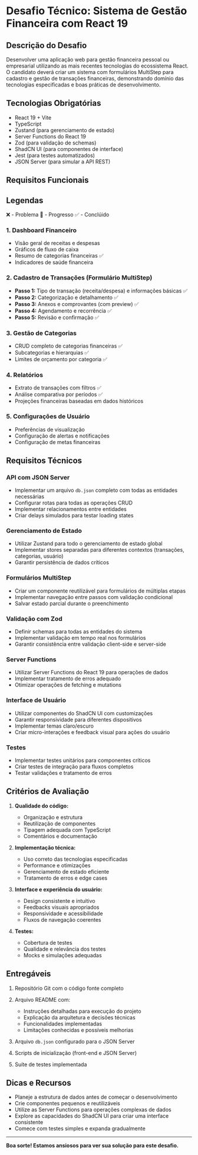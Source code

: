 # Desafio Técnico: Sistema de Gestão Financeira com React 19

## Descrição do Desafio

Desenvolver uma aplicação web para gestão financeira pessoal ou empresarial utilizando as mais recentes tecnologias do ecossistema React. O candidato deverá criar um sistema com formulários MultiStep para cadastro e gestão de transações financeiras, demonstrando domínio das tecnologias especificadas e boas práticas de desenvolvimento.

## Tecnologias Obrigatórias

- React 19 + Vite
- TypeScript
- Zustand (para gerenciamento de estado)
- Server Functions do React 19
- Zod (para validação de schemas)
- ShadCN UI (para componentes de interface)
- Jest (para testes automatizados)
- JSON Server (para simular a API REST)

## Requisitos Funcionais

## Legendas
❌ - Problema
🔹 - Progresso
✅ - Conclúido

### 1. Dashboard Financeiro
- Visão geral de receitas e despesas
- Gráficos de fluxo de caixa
- Resumo de categorias financeiras ✅
- Indicadores de saúde financeira

### 2. Cadastro de Transações (Formulário MultiStep)
- **Passo 1:** Tipo de transação (receita/despesa) e informações básicas ✅
- **Passo 2:** Categorização e detalhamento ✅ 
- **Passo 3:** Anexos e comprovantes (com preview) ✅
- **Passo 4:** Agendamento e recorrência ✅
- **Passo 5:** Revisão e confirmação ✅

### 3. Gestão de Categorias
- CRUD completo de categorias financeiras ✅
- Subcategorias e hierarquias ✅
- Limites de orçamento por categoria ✅

### 4. Relatórios
- Extrato de transações com filtros ✅
- Análise comparativa por períodos ✅
- Projeções financeiras baseadas em dados históricos 

### 5. Configurações de Usuário
- Preferências de visualização
- Configuração de alertas e notificações
- Configuração de metas financeiras

## Requisitos Técnicos

### API com JSON Server
- Implementar um arquivo `db.json` completo com todas as entidades necessárias
- Configurar rotas para todas as operações CRUD
- Implementar relacionamentos entre entidades
- Criar delays simulados para testar loading states

### Gerenciamento de Estado
- Utilizar Zustand para todo o gerenciamento de estado global
- Implementar stores separadas para diferentes contextos (transações, categorias, usuário)
- Garantir persistência de dados críticos

### Formulários MultiStep
- Criar um componente reutilizável para formulários de múltiplas etapas
- Implementar navegação entre passos com validação condicional
- Salvar estado parcial durante o preenchimento

### Validação com Zod
- Definir schemas para todas as entidades do sistema
- Implementar validação em tempo real nos formulários
- Garantir consistência entre validação client-side e server-side

### Server Functions
- Utilizar Server Functions do React 19 para operações de dados
- Implementar tratamento de erros adequado
- Otimizar operações de fetching e mutations

### Interface de Usuário
- Utilizar componentes do ShadCN UI com customizações
- Garantir responsividade para diferentes dispositivos
- Implementar temas claro/escuro
- Criar micro-interações e feedback visual para ações do usuário

### Testes
- Implementar testes unitários para componentes críticos
- Criar testes de integração para fluxos completos
- Testar validações e tratamento de erros

## Critérios de Avaliação

1. **Qualidade do código:**
   - Organização e estrutura
   - Reutilização de componentes
   - Tipagem adequada com TypeScript
   - Comentários e documentação

2. **Implementação técnica:**
   - Uso correto das tecnologias especificadas
   - Performance e otimizações
   - Gerenciamento de estado eficiente
   - Tratamento de erros e edge cases

3. **Interface e experiência do usuário:**
   - Design consistente e intuitivo
   - Feedbacks visuais apropriados
   - Responsividade e acessibilidade
   - Fluxos de navegação coerentes

4. **Testes:**
   - Cobertura de testes
   - Qualidade e relevância dos testes
   - Mocks e simulações adequadas

## Entregáveis

1. Repositório Git com o código fonte completo
2. Arquivo README com:
   - Instruções detalhadas para execução do projeto
   - Explicação da arquitetura e decisões técnicas
   - Funcionalidades implementadas
   - Limitações conhecidas e possíveis melhorias

3. Arquivo `db.json` configurado para o JSON Server
4. Scripts de inicialização (front-end e JSON Server)
5. Suíte de testes implementada
## Dicas e Recursos

- Planeje a estrutura de dados antes de começar o desenvolvimento
- Crie componentes pequenos e reutilizáveis
- Utilize as Server Functions para operações complexas de dados
- Explore as capacidades do ShadCN UI para criar uma interface consistente
- Comece com testes simples e expanda gradualmente

---

**Boa sorte! Estamos ansiosos para ver sua solução para este desafio.**
